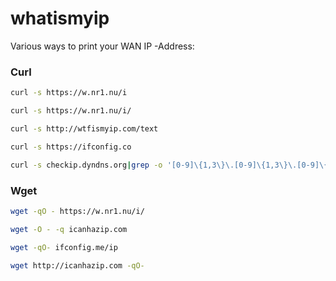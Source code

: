 # whatismyip

Various ways to print your WAN IP -Address:

### Curl

```sh
curl -s https://w.nr1.nu/i 
```

```sh
curl -s https://w.nr1.nu/i/
```

```sh
curl -s http://wtfismyip.com/text
```
  
```sh
curl -s https://ifconfig.co
```
  
```sh
curl -s checkip.dyndns.org|grep -o '[0-9]\{1,3\}\.[0-9]\{1,3\}\.[0-9]\{1,3\}\.[0-9]\{1,3\}'
```

### Wget
   
```sh
wget -qO - https://w.nr1.nu/i/
```
  
```sh
wget -O - -q icanhazip.com
```
   
```sh
wget -qO- ifconfig.me/ip
```
   
```sh
wget http://icanhazip.com -qO-
```
